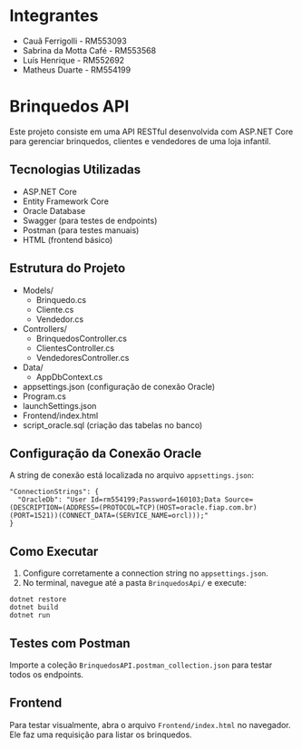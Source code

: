 # Integrantes
 - Cauã Ferrigolli - RM553093
 - Sabrina da Motta Café - RM553568
 - Luís Henrique - RM552692
 - Matheus Duarte - RM554199
   
# Brinquedos API

Este projeto consiste em uma API RESTful desenvolvida com ASP.NET Core para gerenciar brinquedos, clientes e vendedores de uma loja infantil.

## Tecnologias Utilizadas

- ASP.NET Core
- Entity Framework Core
- Oracle Database
- Swagger (para testes de endpoints)
- Postman (para testes manuais)
- HTML (frontend básico)

## Estrutura do Projeto

- Models/
  - Brinquedo.cs
  - Cliente.cs
  - Vendedor.cs
- Controllers/
  - BrinquedosController.cs
  - ClientesController.cs
  - VendedoresController.cs
- Data/
  - AppDbContext.cs
- appsettings.json (configuração de conexão Oracle)
- Program.cs
- launchSettings.json
- Frontend/index.html
- script_oracle.sql (criação das tabelas no banco)

## Configuração da Conexão Oracle

A string de conexão está localizada no arquivo `appsettings.json`:

```
"ConnectionStrings": {
  "OracleDb": "User Id=rm554199;Password=160103;Data Source=(DESCRIPTION=(ADDRESS=(PROTOCOL=TCP)(HOST=oracle.fiap.com.br)(PORT=1521))(CONNECT_DATA=(SERVICE_NAME=orcl)));"
}
```

## Como Executar

1. Configure corretamente a connection string no `appsettings.json`.
2. No terminal, navegue até a pasta `BrinquedosApi/` e execute:

```
dotnet restore
dotnet build
dotnet run
```

## Testes com Postman

Importe a coleção `BrinquedosAPI.postman_collection.json` para testar todos os endpoints.

## Frontend

Para testar visualmente, abra o arquivo `Frontend/index.html` no navegador. Ele faz uma requisição para listar os brinquedos.
